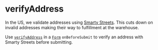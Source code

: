 # verifyAddress

In the US, we validate addresses using [Smarty Streets](`https://smartystreets.com`). This cuts down on invalid addresses making their way to fulfillment at the warehouse.

Use [`verifyAddress`](/src/components/Addresses/verifyAddress.js) in a [`Form`](/docs/components/Form.md) `onBeforeSubmit` to verify an address with Smarty Streets before submitting.
